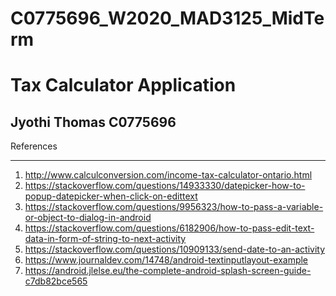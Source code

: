 # C0775696_W2020_MAD3125_MidTerm
# Tax Calculator Application
## Jyothi Thomas C0775696


References
__________
1) http://www.calculconversion.com/income-tax-calculator-ontario.html
2) https://stackoverflow.com/questions/14933330/datepicker-how-to-popup-datepicker-when-click-on-edittext
3) https://stackoverflow.com/questions/9956323/how-to-pass-a-variable-or-object-to-dialog-in-android
4) https://stackoverflow.com/questions/6182906/how-to-pass-edit-text-data-in-form-of-string-to-next-activity
5) https://stackoverflow.com/questions/10909133/send-date-to-an-activity
6) https://www.journaldev.com/14748/android-textinputlayout-example
7) https://android.jlelse.eu/the-complete-android-splash-screen-guide-c7db82bce565
